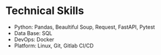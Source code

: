 # Technical Skills
- Python: Pandas, Beaultiful Soup, Request, FastAPI, Pytest
- Data Base: SQL
- DevOps: Docker
- Platform: Linux, Git, Gitlab CI/CD
